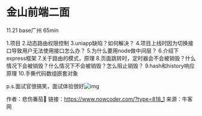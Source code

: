 # 金山前端二面

11.21 base广州 65min 

1.项目
2.动态路由权限控制
3.uniapp缺陷？如何解决？
4.项目上线时因为切换接口导致用户无法使用接口怎么办？
5.为什么要用node做中间层？
6.介绍下express框架
7.关于路由的模式，原理
8.页面跳转时，定时器会不会被销毁？什么情况下会被销毁？什么情况下不会被销毁？怎么阻止销毁？
9.hash和history响应原理
10.手撕代码数组嵌套对象

p.s.面试官很搞笑，面试体验很好![img](https://uploadfiles.nowcoder.com/images/20220815/318889480_1660553763490/62AF11E48344D159DA608796DA7D39E5)



作者：悲伤番茄🍅
链接：https://www.nowcoder.com/?type=818_1
来源：牛客网